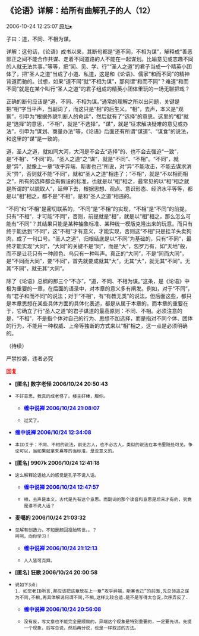 ## 《论语》详解：给所有曲解孔子的人（12）
2006-10-24 12:25:07
[原址▸](http://www.fxgan.com/chan_time/2006_07_12/362.htm)


子曰：道，不同、不相为谋。

详解：这句话，《论语》成书以来，其断句都是“道不同，不相为谋”，解释成“善恶邪正之间不能合作共谋、走着不同道路的人不能在一起谋划。比喻意见或志趣不同的人就无法共事。”等等，把“闻、见、学、行”“圣人之道”的君子当成一个精英小团体了，把“圣人之道”当成了小道、私道，这是和《论语》、儒家“和而不同”的精神背道而驰的。试想，如果“道不同”就“不相为谋”，那何谓“和而不同”？难道“和而不同”就是在某个叫行“圣人之道”的君子组成的精英小团体里玩的一场无聊把戏？

正确的断句应该是“道，不同、不相为谋。”通常的理解之所以出问题，关键是把“相”字当平声，当副词了，而这只是“相”的后生义。“相”，去声，本义是“观察”，引申为“根据外貌判断人的命运”，然后就有了“选择”的意思。这里的“相”就是“选择”的意思，“不相”，就是“不选择”。“谋”，就是“征求解决疑难的意见或办法”，引申为“谋划、商量办法”等，《论语》后面还有所谓“谋道”、“谋食”的说法，和这里的“谋”是一致的。

道，圣人之道，就如同大河，大河是不会去“选择”的、也不会去强迫“一致”，是“不相”、“不同”的。“圣人之道”之“谋”，就是“不同”、“不相”。“不同”，就是“异”，就像上一章“攻乎异端，斯害也己”所说，对“异”不能攻击，不能去谋求消灭“异”，否则就不能“不同”，就和“圣人之道”相违了；“不相”，就是“不以相而相之”，所有的选择都会有假设的标准，也就是以“相”相之，最常见的以“相”相之就是所谓的“以貌取人”，延伸下去，根据思想、观点、意识形态、经济水平等等，都是以“相”相之，都不是“不相”，是和“圣人之道”相违的。

“不同”和“不相”是密切联系的，“不同”是“不相”的实现，“不相”是“不同”的前提。只有“不相”，才可能“不同”，否则，前提就是“相”，就是以“相”相之，那么怎么可能有“不同”？其结果只能是某种抽象标准、某种统一模版克隆出来的玩意。而只有终于能达到“不同”，这“不相”才有意义，才能实现，否则这“不相”只是挂羊头卖狗肉，成了一句口号。“圣人之道”，归根结底是以“不同”为基础的，只有“不同”，最终才能实现“大同”，“大同”的关键不是“同”，而是“大”，包罗万有，如“天地”般，而不是让花只有一种颜色、鸟只有一种叫声。真正的“大同”，不是“同而大同”，是“不同而大同”，要“不同”，首先就要成就其“大”。无其“大”，就无其“不同”。无其“不同”，就无其“大同”。

除了《论语》总纲的那三个“不亦”，“道，不同、不相为谋。”这条，是《论语》中极为重要的一章，在后面的语录中，对本章的意义多有阐发。例如，对于“不同”，有“君子和而不同”的说法；对于“不相”，有“有教无类”的说法。但后面这些，都只是本章思想在某些具体方面的具体化表述，都是从属于本章的。而本章的重要在于，它确立了行“圣人之道”的君子谋道的最高原则：不同、不相。必须注意的是，“不相”，不是指个体对自己的行为、思想不加选择，而是指对不同个体、团体的行为，不能用一种权威、上帝等独断的方式来以“相”相之，这一点是必须明确的。

（待续）

严禁抄袭，违者必究




**<font color='red'>回复</font>**


- **[匿名] 数字老怪  2006/10/24 20:50:43**
- ```
  不好意思，我真的成老怪了。楼主好棒，服你。 
  ```
   - **<font color='blue'>缠中说禅 2006/10/24 21:08:07</font>**
   - ```
     过奖了。
     ```
- **<font color='blue'>缠中说禅 2006/10/24 12:34:08</font>**
- ```
  本ID关于：不同、不相的说法，前无古人，也不必古人，类似的说法在本书里随处可见。争论可以，当如果就拿朱熹等的当标准，是没意义的。
  ```
- **[匿名] 9907k  2006/10/24 12:41:18**
- ```
  这么解释论语给人的感觉是孔子不说人话。 
  ```
   - **<font color='blue'>缠中说禅 2006/10/24 12:47:57</font>**
   - ```
     相，去声是本义，古代是先有这个意思。而副词的那个读音和意思是后来才有的，究竟是谁不说人话？
     ```
- **麦噶的  2006/10/24 21:03:32**
- ```
  见解有创造力，不知是颜回投胎转世。。？
  呵呵，向你学习！ 
  ```
   - **<font color='blue'>缠中说禅 2006/10/24 21:12:13</font>**
   - ```
     人人皆可尧舜。
     ```
- **[匿名] 狂歌  2006/10/24 20:00:58**
- ```
  说如下3点:
  1. 如您老ID所言,那应该把这章放在上一章“攻乎异端，斯害也己”的前面,先总领道之谋为不同,不相,再具体解说何谓不同,不相,这样比较合适.是不是写得太仓促,次序弄反了.
  ```
   - **<font color='blue'>缠中说禅 2006/10/24 20:56:08</font>**
   - ```
     没有反，写文章也不能完全是顺叙的，异端这个现象是特别重要的，一定要先讲。先提一个现象，后写总说，然后再分说，也是一样叙述的方法。 
     ```
